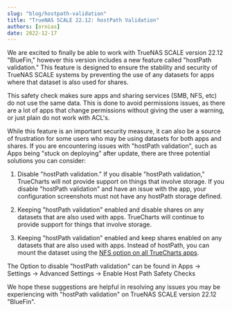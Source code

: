 ```yaml
---
slug: "blog/hostpath-validation"
title: "TrueNAS SCALE 22.12: hostPath Validation"
authors: [ornias]
date: 2022-12-17
---
```


We are excited to finally be able to work with TrueNAS SCALE version 22.12 "BlueFin," however this version includes a new feature called "hostPath validation." This feature is designed to ensure the stability and security of TrueNAS SCALE systems by preventing the use of any datasets for apps where that dataset is also used for shares.

This safety check makes sure apps and sharing services (SMB, NFS, etc) do not use the same data. This is done to avoid permissions issues, as there are a lot of apps that change permissions without giving the user a warning, or just plain do not work with ACL's.

While this feature is an important security measure, it can also be a source of frustration for some users who may be using datasets for both apps and shares. If you are encountering issues with "hostPath validation", such as Apps being "stuck on deploying" after update, there are three potential solutions you can consider:

1. Disable "hostPath validation." If you disable "hostPath validation," TrueCharts will not provide support on things that involve storage. If you disable "hostPath validation" and have an issue with the app, your configuration screenshots must not have any hostPath storage defined.

2. Keeping "hostPath validation" enabled and disable shares on any datasets that are also used with apps. TrueCharts will continue to provide support for things that involve storage.

3. Keeping "hostPath validation" enabled and keep shares enabled on any datasets that are also used with apps. Instead of hostPath, you can mount the dataset using the [NFS option on all TrueCharts apps](/platforms/scale/guides/nfs-share).

The Option to disable "hostPath validation" can be found in Apps -> Settings -> Advanced Settings -> Enable Host Path Safety Checks

We hope these suggestions are helpful in resolving any issues you may be experiencing with "hostPath validation" on TrueNAS SCALE version 22.12 "BlueFin".
